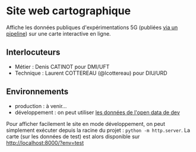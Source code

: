 # Site web cartographique

Affiche les données publiques d'expérimentations 5G (publiées [via un pipeline](https://gitlab.arcep.fr/uft/carto-xp-5g/data-pipeline)) sur
une carte interactive en ligne.

## Interlocuteurs

- Métier : Denis CATINOT pour DMI/UFT
- Technique : Laurent COTTEREAU (@lcottereau) pour DIU/URD

## Environnements

- production : à venir…
- développement : on peut utiliser [les données de l'open data de dev](https://demo.data.gouv.fr/fr/datasets/65007851ff1ee4659f3b384c/)

Pour afficher facilement le site en mode développement, on peut simplement exécuter depuis la racine du projet : `python -m http.server`.
La carte (sur les données de test) est alors disponible sur <http://localhost:8000/?env=test>
